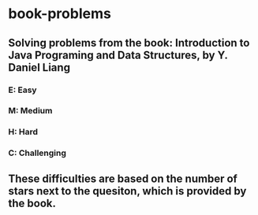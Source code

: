# book-problems
## Solving problems from the book: Introduction to Java Programing and Data Structures, by Y. Daniel Liang
### E: Easy
### M: Medium
### H: Hard
### C: Challenging
## These difficulties are based on the number of stars next to the quesiton, which is provided by the book.
